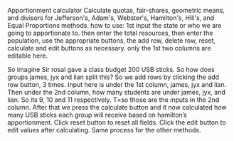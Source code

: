 Apportionment calculator
Calculate quotas, fair-shares, geometric means, and divisors for Jefferson's, Adam's, Webster's, Hamilton's, Hill's, and Equal Proportions methods.
how to use:
1st input the state or who we are going to apportionate to. then enter the total resources, then enter the population, use the appropriate buttons, the add row, delete row, reset, calculate and edit buttons as necessary.
only the 1st two columns are editable here.

So imagine Sir rosal gave a class budget 200 USB sticks. So how does groups james, jyx and lian split this?
So we add rows by clicking the add row button, 3 times.
Input here is under the  1st column, james, jyx and lian.
Then under the 2nd column, how many students are under james, jyx, and lian. So its 9, 10 and 11 respectively. T=so those are the inputs in the 2nd column.
After that we press the calculate button and it now calculated how many USB sticks each group will receive based on hamilton’s apportionment.
Click reset button to reset all fields.
Click the edit button to edit values after calculating.
Same process for the other methods.
